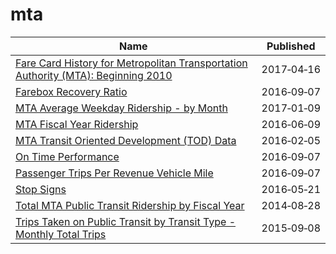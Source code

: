 # mta

Name | Published
---- | ---------
[Fare Card History for Metropolitan Transportation Authority (MTA): Beginning 2010](../datasets/v7qc-gwpn.md) | 2017&#x2011;04&#x2011;16
[Farebox Recovery Ratio](../datasets/6hpa-vs46.md) | 2016&#x2011;09&#x2011;07
[MTA Average Weekday Ridership - by Month](../datasets/ub96-xxqw.md) | 2017&#x2011;01&#x2011;09
[MTA Fiscal Year Ridership](../datasets/57zf-pd4t.md) | 2016&#x2011;06&#x2011;09
[MTA Transit Oriented Development (TOD) Data](../datasets/cqt2-ypem.md) | 2016&#x2011;02&#x2011;05
[On Time Performance](../datasets/s7x9-aarw.md) | 2016&#x2011;09&#x2011;07
[Passenger Trips Per Revenue Vehicle Mile](../datasets/vu4x-y4sr.md) | 2016&#x2011;09&#x2011;07
[Stop Signs](../datasets/wmdf-5y3x.md) | 2016&#x2011;05&#x2011;21
[Total MTA Public Transit Ridership by Fiscal Year](../datasets/xmdp-9ku6.md) | 2014&#x2011;08&#x2011;28
[Trips Taken on Public Transit by Transit Type - Monthly Total Trips](../datasets/5ymg-2p8u.md) | 2015&#x2011;09&#x2011;08

